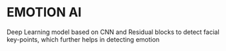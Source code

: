 # EMOTION AI
Deep Learning model based on CNN and Residual blocks to detect facial key-points, which further helps in detecting emotion
